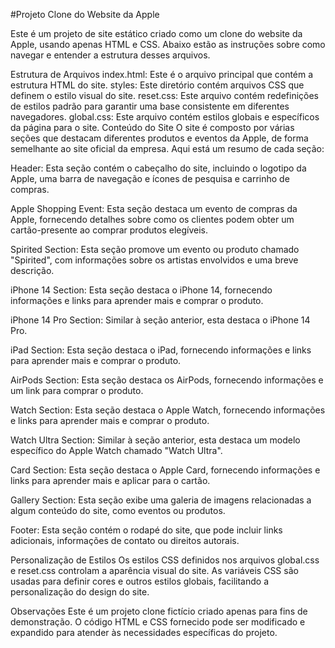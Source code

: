 #Projeto Clone do Website da Apple

Este é um projeto de site estático criado como um clone do website da Apple, usando apenas HTML e CSS. Abaixo estão as instruções sobre como navegar e entender a estrutura desses arquivos.

Estrutura de Arquivos
index.html: Este é o arquivo principal que contém a estrutura HTML do site.
styles: Este diretório contém arquivos CSS que definem o estilo visual do site.
reset.css: Este arquivo contém redefinições de estilos padrão para garantir uma base consistente em diferentes navegadores.
global.css: Este arquivo contém estilos globais e específicos da página para o site.
Conteúdo do Site
O site é composto por várias seções que destacam diferentes produtos e eventos da Apple, de forma semelhante ao site oficial da empresa. Aqui está um resumo de cada seção:

Header: Esta seção contém o cabeçalho do site, incluindo o logotipo da Apple, uma barra de navegação e ícones de pesquisa e carrinho de compras.

Apple Shopping Event: Esta seção destaca um evento de compras da Apple, fornecendo detalhes sobre como os clientes podem obter um cartão-presente ao comprar produtos elegíveis.

Spirited Section: Esta seção promove um evento ou produto chamado "Spirited", com informações sobre os artistas envolvidos e uma breve descrição.

iPhone 14 Section: Esta seção destaca o iPhone 14, fornecendo informações e links para aprender mais e comprar o produto.

iPhone 14 Pro Section: Similar à seção anterior, esta destaca o iPhone 14 Pro.

iPad Section: Esta seção destaca o iPad, fornecendo informações e links para aprender mais e comprar o produto.

AirPods Section: Esta seção destaca os AirPods, fornecendo informações e um link para comprar o produto.

Watch Section: Esta seção destaca o Apple Watch, fornecendo informações e links para aprender mais e comprar o produto.

Watch Ultra Section: Similar à seção anterior, esta destaca um modelo específico do Apple Watch chamado "Watch Ultra".

Card Section: Esta seção destaca o Apple Card, fornecendo informações e links para aprender mais e aplicar para o cartão.

Gallery Section: Esta seção exibe uma galeria de imagens relacionadas a algum conteúdo do site, como eventos ou produtos.

Footer: Esta seção contém o rodapé do site, que pode incluir links adicionais, informações de contato ou direitos autorais.

Personalização de Estilos
Os estilos CSS definidos nos arquivos global.css e reset.css controlam a aparência visual do site. As variáveis CSS são usadas para definir cores e outros estilos globais, facilitando a personalização do design do site.

Observações
Este é um projeto clone fictício criado apenas para fins de demonstração.
O código HTML e CSS fornecido pode ser modificado e expandido para atender às necessidades específicas do projeto.
